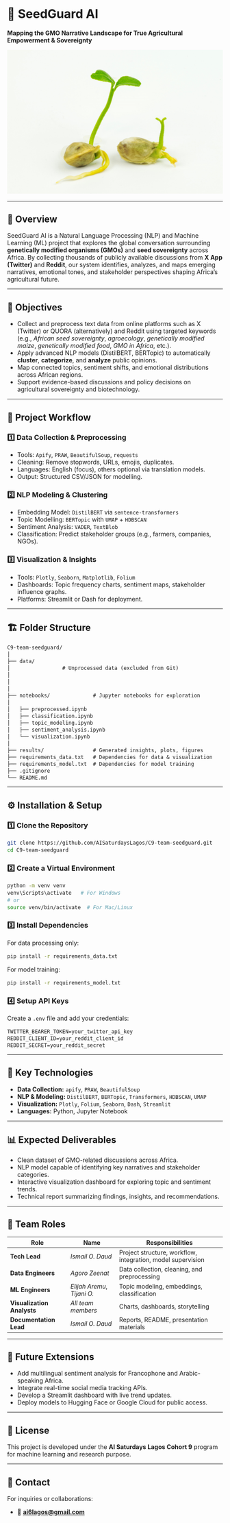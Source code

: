 # 🌱 SeedGuard AI
**Mapping the GMO Narrative Landscape for True Agricultural Empowerment & Sovereignty**

![Seed_image](./187.jpg)

---

## 📘 Overview

SeedGuard AI is a Natural Language Processing (NLP) and Machine Learning (ML) project that explores the global conversation surrounding **genetically modified organisms (GMOs)** and **seed sovereignty** across Africa. By collecting thousands of publicly available discussions from **X App (Twitter)** and **Reddit**, our system identifies, analyzes, and maps emerging narratives, emotional tones, and stakeholder perspectives shaping Africa’s agricultural future.

---

## 🎯 Objectives

- Collect and preprocess text data from online platforms such as X (Twitter) or QUORA (alternatively)  and Reddit using targeted keywords (e.g., *African seed sovereignty*, *agroecology*, *genetically modified maize*, *genetically modified food*, *GMO in Africa*, etc.).
- Apply advanced NLP models (DistilBERT, BERTopic) to automatically **cluster**, **categorize**, and **analyze** public opinions.
- Map connected topics, sentiment shifts, and emotional distributions across African regions.
- Support evidence-based discussions and policy decisions on agricultural sovereignty and biotechnology.

---

## 🧩 Project Workflow


### **1️⃣ Data Collection & Preprocessing**
- Tools: `Apify`, `PRAW`, `BeautifulSoup`, `requests`
- Cleaning: Remove stopwords, URLs, emojis, duplicates.
- Languages: English (focus), others optional via translation models.
- Output: Structured CSV/JSON for modelling.

### **2️⃣ NLP Modeling & Clustering**
- Embedding Model: `DistilBERT` via `sentence-transformers`
- Topic Modelling: `BERTopic` with `UMAP` + `HDBSCAN`
- Sentiment Analysis: `VADER`, `TextBlob`
- Classification: Predict stakeholder groups (e.g., farmers, companies, NGOs).

### **3️⃣ Visualization & Insights**

- Tools: `Plotly`, `Seaborn`, `Matplotlib`, `Folium`
- Dashboards: Topic frequency charts, sentiment maps, stakeholder influence graphs.
- Platforms: Streamlit or Dash for deployment.

---

## 🏗️ Folder Structure

```
C9-team-seedguard/
│
├── data/
│                 # Unprocessed data (excluded from Git)
│   
│   
│
├── notebooks/              # Jupyter notebooks for exploration
│
│   ├── preprocessed.ipynb
│   ├── classification.ipynb
│   ├── topic_modeling.ipynb
│   ├── sentiment_analysis.ipynb
│   └── visualization.ipynb
│
├── results/                # Generated insights, plots, figures
├── requirements_data.txt   # Dependencies for data & visualization
├── requirements_model.txt  # Dependencies for model training
├── .gitignore
└── README.md
```

---

## ⚙️ Installation & Setup


### **1️⃣ Clone the Repository**
```bash
git clone https://github.com/AISaturdaysLagos/C9-team-seedguard.git
cd C9-team-seedguard
```

### **2️⃣ Create a Virtual Environment**
```bash
python -m venv venv
venv\Scripts\activate   # For Windows
# or
source venv/bin/activate  # For Mac/Linux
```

### **3️⃣ Install Dependencies**
For data processing only:
```bash
pip install -r requirements_data.txt
```
For model training:
```bash
pip install -r requirements_model.txt
```

### **4️⃣ Setup API Keys**
Create a `.env` file and add your credentials:
```
TWITTER_BEARER_TOKEN=your_twitter_api_key
REDDIT_CLIENT_ID=your_reddit_client_id
REDDIT_SECRET=your_reddit_secret
```

---

## 🧠 Key Technologies

- **Data Collection:** `apify`, `PRAW`, `BeautifulSoup`
- **NLP & Modeling:** `DistilBERT`, `BERTopic`, `Transformers`, `HDBSCAN`, `UMAP`
- **Visualization:** `Plotly`, `Folium`, `Seaborn`, `Dash`, `Streamlit`
- **Languages:** Python, Jupyter Notebook

---

## 📊 Expected Deliverables

- Clean dataset of GMO-related discussions across Africa.
- NLP model capable of identifying key narratives and stakeholder categories.
- Interactive visualization dashboard for exploring topic and sentiment trends.
- Technical report summarizing findings, insights, and recommendations.

---

## 👥 Team Roles

| Role | Name | Responsibilities |
|------|------|------------------|
| **Tech Lead** | *Ismail O. Daud* | Project structure, workflow, integration, model supervision |
| **Data Engineers** | *Agoro Zeenat* | Data collection, cleaning, and preprocessing |
| **ML Engineers** |*Elijah Aremu*, *Tijani O.*  | Topic modeling, embeddings, classification |
| **Visualization Analysts** |*All team members*  | Charts, dashboards, storytelling |
| **Documentation Lead** | *Ismail O. Daud* | Reports, README, presentation materials |

---

## 🚀 Future Extensions

- Add multilingual sentiment analysis for Francophone and Arabic-speaking Africa.
- Integrate real-time social media tracking APIs.
- Develop a Streamlit dashboard with live trend updates.
- Deploy models to Hugging Face or Google Cloud for public access.

---

## 📜 License

This project is developed under the **AI Saturdays Lagos Cohort 9** program for machine learning and research purpose.

---

## 💬 Contact
For inquiries or collaborations:
- 📧 **ai6lagos@gmail.com**
